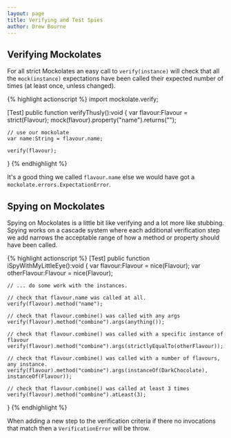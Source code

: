 ```yaml
---
layout: page
title: Verifying and Test Spies
author: Drew Bourne
---
```


## Verifying Mockolates

For all strict Mockolates an easy call to `verify(instance)` will check that all the `mock(instance)` expectations have been called their expected number of times (at least once, unless changed). 

{% highlight actionscript %}
import mockolate.verify;

[Test]
public function verifyThusly():void 
{
    var flavour:Flavour = strict(Flavour);
    mock(flavour).property("name").returns("");
    
    // use our mockolate
    var name:String = flavour.name;
    
    verify(flavour);
}
{% endhighlight %}
    
It's a good thing we called `flavour.name` else we would have got a `mockolate.errors.ExpectationError`.

## Spying on Mockolates

Spying on Mockolates is a little bit like verifying and a lot more like stubbing. Spying works on a cascade system where each additional verification step we add narrows the acceptable range of how a method or property should have been called. 

{% highlight actionscript %}
[Test]
public function iSpyWithMyLittleEye():void 
{
    var flavour:Flavour = nice(Flavour);
    var otherFlavour:Flavour = nice(Flavour);
    
    // ... do some work with the instances.
  
    // check that flavour.name was called at all.
    verify(flavour).method("name");
    
    // check that flavour.combine() was called with any args
    verify(flavour).method("combine").args(anything());
    
    // check that flavour.combine() was called with a specific instance of flavour
    verify(flavour).method("combine").args(strictlyEqualTo(otherFlavour));        
    
    // check that flavour.combine() was called with a number of flavours, any instance.
    verify(flavour).method("combine").args(instanceOf(DarkChocolate), instanceOf(Flavour));
    
    // check that flavour.combine() was called at least 3 times
    verify(flavour).method("combine").atLeast(3);
}
{% endhighlight %}
    
When adding a new step to the verification criteria if there no invocations that match then a `VerificationError` will be throw. 

